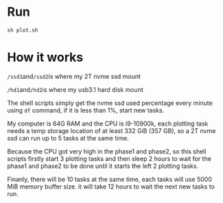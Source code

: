 # Run
```shell
sh plot.sh
```

# How it works

`/ssd1`and`/ssd2`is where my 2T nvme ssd mount


`/hd1`and`/hd2`is where my usb3.1 hard disk mount

The shell scripts simply get the nvme ssd used percentage every minute using `df` command, if it is less than 1%, start new tasks.

My computer is 64G RAM and the CPU is i9-10900k, each plotting task needs a temp storage location of at least 332 GiB (357 GB), so a 2T nvme ssd can run up to 5 tasks at the same time.

Because the CPU got very high in the phase1 and phase2, so this shell scripts firstly start 3 plotting tasks and then sleep 2 hours to wait for the phase1 and phase2 to be done until it starts the left 2 plotting tasks.

Finanly, there will be 10 tasks at the same time, each tasks will use 5000 MiB memory buffer size. it will take 12 hours to wait the next new tasks to run.